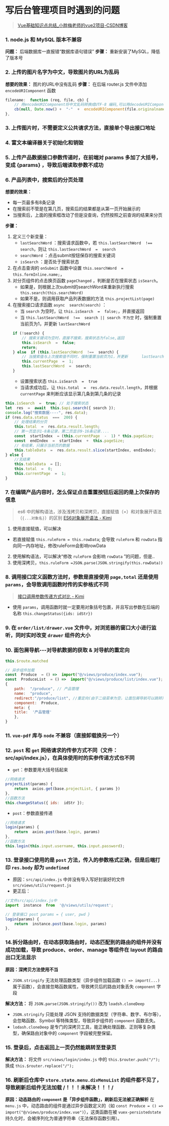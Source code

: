 # 写后台管理项目时遇到的问题
>[Vue基础知识点总结_小胖梅老师的vue2项目-CSDN博客](https://blog.csdn.net/xm1037782843/article/details/131563157?spm=1001.2014.3001.5501)
### 1. node.js 和 MySQL 版本不兼容
**问题：** 后端数据库一直报错“数据库语句错误”
**步骤：** 重新安装了MySQL，降低了版本号

### 2. 上传的图片名字为中文，导致图片的URL为乱码
**想要的效果：** 图片的URL中没有乱码
**步骤：** 在后端 router.js 文件中添加 `encodeURIComponent` 函数
```js
filename:  function (req, file, cb) {
	// 用encodeURIComponent将中文乱码转换成UTF-8 编码,可以用decodeURIComponent再解码回中文
	cb(null, Date.now() +  "-"  +  encodeURIComponent(file.originalname));
},
```

### 3. 上传图片时，不需要定义公共请求方法，直接单个导出接口地址

### 4. 富文本编译器关于初始化和销毁

### 5. 上传产品数据接口参数传递时，在前端对 params 多加了大括号，变成 {params} ，导致后端读取参数不成功

### 6. 产品列表中，搜索后的分页处理
**想要的效果：**
- 每一页最多有8条记录
- 在搜索前不管是在第几页，搜索后的结果都是从第一页开始展示的
- 当搜索后，上面的搜索框改动了但是没查询，仍然按照之前查询的结果来分页

**步骤：**
 1. 定义三个新变量：
	  - `lastSearchWord` ：搜索请求函数中，若 `this.lastSearchWord  !==  search`，则让 `this.lastSearchWord  =  search`
	  - `searchWord` ：点击submit按钮保存的搜索关键词
	  - `isSearch` ：是否处于搜索状态
2. 在点击查询的 `onSubmit` 函数中设置 `this.searchWord  =  this.formInline.name;`，
3. 对分页组件的点击换页函数 `pageChanged` ，判断是否在搜索状态 `isSearch`。
	- 如果是，则根据上次submit的searchWord来重新执行搜索 `this.search(this.searchWord)`
	- 如果不是，则调用获取产品列表数据的方法 `this.projectList(page)`
4. 在搜索接口请求函数 `async  search(search)` ：
	- 当 `search` 为空时，让 `this.isSearch  =  false;`，并直接返回
	- 当 `this.lastSearchWord  !==  search || search 不为空` 时，强制重置当前页为1，并更新 `lastSearchWord` 
	```js
	if (!search) {
		// 搜索关键词为空时，直接不搜索，搜索状态为false,返回
		this.isSearch  =  false;
		return;
	} else  if (this.lastSearchWord  !==  search) {
		// 当搜索值与上次搜索值不同时，强制重置当前页为1，并更新		lastSearchWord
		this.currentPage  =  1;
		this.lastSearchWord  =  search;
	}
	```
	- 设置搜索状态 `this.isSearch  =  true`
	- 当请求成功后，让 `this.total  =  res.data.result.length`，并根据 `currentPage` 来判断应该显示第几条到第几条的记录
```js
this.isSearch  =  true;	// 处于搜索状态
let  res  =  await  this.$api.search({ search });
console.log("搜索数据----", res.data);
if (res.data.status  ===  200) {
	// 处理结果的分页
	this.total  =  res.data.result.length;
	// 第一页显示1-8条记录，第二页显示9-16条记录....
	const  startIndex  = (this.currentPage  -  1) * this.pageSize;
	const  endIndex  =  startIndex  +  this.pageSize;
	// 有结果，只展示当前页的数据
	this.tableData  =  res.data.result.slice(startIndex, endIndex);
} else {
	//无结果
	this.tableData  = [];
	this.total  =  0;
	this.currentPage  =  1;
}
```
### 7. 在编辑产品内容时，怎么保证点击重置按钮后返回的是上次保存的信息
>es6 中的解构语法，涉及浅拷贝和深拷贝，直接赋值（=）和对象展开语法（`{...对象名}`）的区别
>[ES6对象展开语法 - Kimi](https://www.kimi.com/chat/d248gnvahd89tou4ifo0)

1. 使用直接赋值，可以解决
- 若直接赋值 `this.ruleForm = this.rowData`; 会导致 `ruleForm` 和 `rowData` 指向同一内存地址，修改ruleForm会影响rowData

2. 使用解构语法，可以解决“修改 `ruleForm` 会影响 `rowData` ”的问题，但是..
3. 使用深拷贝，`this.ruleForm =JSON.parse(JSON.stringify(this.rowData))`

### 8. 调用接口定义函数方法时，参数是直接使用 `page,total` 还是使用 `params`，会导致调用函数时传的实参格式不同
>[接口调用参数传递方式对比 - Kimi](https://www.kimi.com/chat/d25hqdtf4397pfgb4kd0)
- 使用 `params`，调用函数时就一定要用对象括号包裹，并且写出参数在后端的名称 `this.changeStatus({ids: idStr})`

### 9. 在 `order/list/drawer.vue` 文件中，对浏览器的窗口大小进行监听，同时实时改变 `drawer` 组件的大小

### 10. 面包屑导航---对导航数据的获取 & 对导航的重定向
```js
this.$route.matched

// 异步组件加载
const  Produce  = () =>  import("@/views/produce/index.vue");
const  ProduceList  = () =>  import("@/views/produce/list/index.vue");
{
	path:  "/produce", // 产品管理
	name:  "produce",
	redirect:"/produce/list", //重定向(由于二级菜单为空，让面包屑导航可以跳转)
	component:  Produce,
	meta: {
	title:  '产品管理'
	},
}
```

### 11. `vue-pdf` 库与 `node` 不兼容（直接卸载换另一个）

### 12. `post` 和 `get` 网络请求的传参方式不同（文件：src/api/index.js），在具体使用时的实参传递方式也不同
- `get`：参数要用大括号括起来
```js
//网络请求
projectList(params) {
	return  axios.get(base.projectList, { params })
},
//函数方法
this.changeStatus({ ids:  idStr });
```
- `post`：参数直接传递
```js
//网络请求
login(params) {
	return  axios.post(base.login, params)
},
//函数方法
this.login(this.input.username, this.input.password);
```

### 13. 登录接口使用的是 `post` 方法，传入的参数格式正确，但是后端打印 `res.body` 却为 `undefined`
- 原因：`src/api/index.js` 中并没有导入写好封装好的文件 `src/views/utils/request.js`
- 更正后：
```js
//文件src/api/index.js中
import  instance  from  '@/views/utils/request';

// 登录接口 post params = { user, pwd }
login(params) {
	return  instance.post(base.login, params)
},
```
### 14.拆分路由时，在动态获取路由时，动态匹配到的路由的组件并没有成功加载，导致 produce、order、manage 等组件在 layout 的路由出口无法显示
**原因：深拷贝方法使用不当**
-  `JSON.stringify` 无法处理函数类型（异步组件加载函数 `() => import(...)` 属于函数），会直接忽略函数属性，导致拷贝后的路由对象丢失 `component` 字段

**解决方法：** 将 `JSON.parse(JSON.stringify())` 改为 `loadsh.cloneDeep`

-   `JSON.stringify`  只能处理 JSON 支持的数据类型（字符串、数字、布尔等），会忽略函数、Symbol 等特殊类型，导致异步组件的  `component`  函数丢失。
-   `lodash.cloneDeep`  是专门的深拷贝工具，能正确处理函数、正则等复杂类型，确保路由对象中的  `component`  字段被完整保留。

### 15. 登录后，点击返回上一页仍然能跳转至登录页
**解决方法：** 将文件 `src/views/login/index.js` 中的 `this.$router.push("/");` 换成 `this.$router.replace("/");`

### 16. 刷新后仓库中 `store.state.menu.divMenuList` 的组件都不见了，导致刷新后组件无法加载  /！！！未解决！！！/
**原因：动态路由的  `component`  是「异步组件函数」，刷新后无法被正确解析**
在  `menu.js`  中，动态路由的组件是通过异步函数定义的（如  `const Produce = () => import("@/views/produce/index.vue")`），这类函数在被  `vuex-persistedstate`  持久化时，会被序列化为普通字符串（无法保存函数引用）。
<!--stackedit_data:
eyJoaXN0b3J5IjpbLTE5ODIzNTg1NzgsMTQwMTkwNDE2NywtMT
MyODc3NDU4MCwxMzA5MjY5NzEwXX0=
-->
